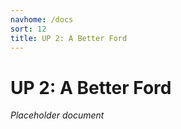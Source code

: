 ```yaml
---
navhome: /docs
sort: 12
title: UP 2: A Better Ford
---
```


# UP 2: A Better Ford

_Placeholder document_

